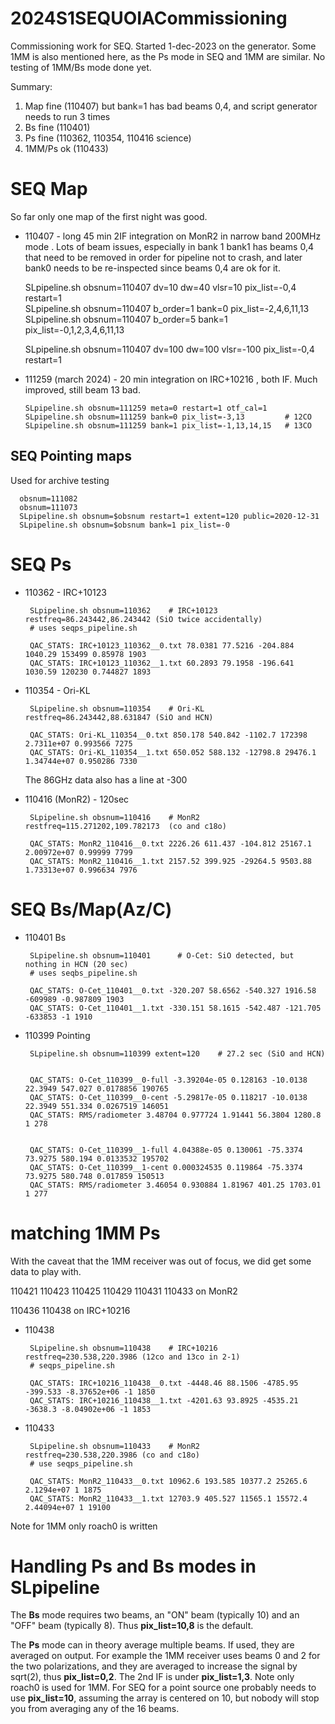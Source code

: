 # 2024S1SEQUOIACommissioning 


Commissioning work for SEQ.  Started 1-dec-2023 on the generator. Some 1MM is also mentioned here,
as the Ps mode in SEQ and 1MM are similar. No testing of 1MM/Bs mode done yet.

Summary:

1. Map fine (110407) but bank=1 has bad beams 0,4, and script generator needs to run 3 times
2. Bs fine (110401)
3. Ps fine (110362, 110354, 110416 science)
4. 1MM/Ps ok (110433)


#  SEQ Map

So far only one map of the first night was good.

- 110407 - long 45 min 2IF integration on MonR2 in narrow band 200MHz mode . Lots of beam issues, especially in bank 1
           bank1 has beams 0,4 that need to be removed in order for pipeline not to crash, and later bank0 needs to be
	   re-inspected since beams 0,4 are ok for it.


     SLpipeline.sh obsnum=110407 dv=10 dw=40 vlsr=10  pix_list=-0,4 restart=1  
     SLpipeline.sh obsnum=110407 b_order=1 bank=0 pix_list=-2,4,6,11,13             
     SLpipeline.sh obsnum=110407 b_order=5 bank=1 pix_list=-0,1,2,3,4,6,11,13

     SLpipeline.sh obsnum=110407 dv=100 dw=100 vlsr=-100  pix_list=-0,4 restart=1

- 111259 (march 2024) - 20 min integration on IRC+10216 , both IF.  Much improved, still beam 13 bad.

      SLpipeline.sh obsnum=111259 meta=0 restart=1 otf_cal=1
      SLpipeline.sh obsnum=111259 bank=0 pix_list=-3,13         # 12CO
      SLpipeline.sh obsnum=111259 bank=1 pix_list=-1,13,14,15   # 13CO


## SEQ Pointing maps


Used for archive testing
  
      obsnum=111082
      obsnum=111073
      SLpipeline.sh obsnum=$obsnum restart=1 extent=120 public=2020-12-31
      SLpipeline.sh obsnum=$obsnum bank=1 pix_list=-0



# SEQ Ps


- 110362 - IRC+10123 

       SLpipeline.sh obsnum=110362    # IRC+10123    restfreq=86.243442,86.243442 (SiO twice accidentally)
       # uses seqps_pipeline.sh
       
       QAC_STATS: IRC+10123_110362__0.txt 78.0381 77.5216 -204.884 1040.29 153499 0.85978 1903
       QAC_STATS: IRC+10123_110362__1.txt 60.2893 79.1958 -196.641 1030.59 120230 0.744827 1893

- 110354 - Ori-KL 

       SLpipeline.sh obsnum=110354    # Ori-KL       restfreq=86.243442,88.631847 (SiO and HCN)

       QAC_STATS: Ori-KL_110354__0.txt 850.178 540.842 -1102.7 172398 2.7311e+07 0.993566 7275
       QAC_STATS: Ori-KL_110354__1.txt 650.052 588.132 -12798.8 29476.1 1.34744e+07 0.950286 7330

     The 86GHz data also has a line at -300

- 110416 (MonR2) - 120sec

       SLpipeline.sh obsnum=110416    # MonR2        restfreq=115.271202,109.782173  (co and c18o)
     
       QAC_STATS: MonR2_110416__0.txt 2226.26 611.437 -104.812 25167.1 2.00972e+07 0.99999 7799
       QAC_STATS: MonR2_110416__1.txt 2157.52 399.925 -29264.5 9503.88 1.73313e+07 0.996634 7976
       


# SEQ Bs/Map(Az/C)

- 110401    Bs 

       SLpipeline.sh obsnum=110401      # O-Cet: SiO detected, but nothing in HCN (20 sec)
       # uses seqbs_pipeline.sh
       
       QAC_STATS: O-Cet_110401__0.txt -320.207 58.6562 -540.327 1916.58 -609989 -0.987809 1903
       QAC_STATS: O-Cet_110401__1.txt -330.151 58.1615 -542.487 -121.705 -633853 -1 1910

- 110399    Pointing

       SLpipeline.sh obsnum=110399 extent=120    # 27.2 sec (SiO and HCN)


       QAC_STATS: O-Cet_110399__0-full -3.39204e-05 0.128163 -10.0138 22.3949 547.027 0.0178856 190765
       QAC_STATS: O-Cet_110399__0-cent -5.29817e-05 0.118217 -10.0138 22.3949 551.334 0.0267519 146051
       QAC_STATS: RMS/radiometer 3.48704 0.977724 1.91441 56.3804 1280.8 1 278

     
       QAC_STATS: O-Cet_110399__1-full 4.04388e-05 0.130061 -75.3374 73.9275 580.194 0.0133532 195702
       QAC_STATS: O-Cet_110399__1-cent 0.000324535 0.119864 -75.3374 73.9275 580.748 0.017859 150513
       QAC_STATS: RMS/radiometer 3.46054 0.930884 1.81967 401.25 1703.01 1 277




# matching 1MM Ps

With the caveat that the 1MM receiver was out of focus, we did get some data to play with.

110421 110423 110425 110429 110431 110433 on MonR2

110436 110438 on IRC+10216

- 110438

       SLpipeline.sh obsnum=110438    # IRC+10216    restfreq=230.538,220.3986 (12co and 13co in 2-1)
       # seqps_pipeline.sh
       
       QAC_STATS: IRC+10216_110438__0.txt -4448.46 88.1506 -4785.95 -399.533 -8.37652e+06 -1 1850
       QAC_STATS: IRC+10216_110438__1.txt -4201.63 93.8925 -4535.21 -3638.3 -8.04902e+06 -1 1853

- 110433

       SLpipeline.sh obsnum=110433    # MonR2        restfreq=230.538,220.3986 (co and c18o)
       # use seqps_pipeline.sh
       
       QAC_STATS: MonR2_110433__0.txt 10962.6 193.585 10377.2 25265.6 2.1294e+07 1 1875
       QAC_STATS: MonR2_110433__1.txt 12703.9 405.527 11565.1 15572.4 2.44094e+07 1 19100
       
Note for 1MM only roach0 is written

# Handling Ps and Bs modes in SLpipeline

The **Bs** mode requires two beams, an "ON" beam (typically 10) and an
"OFF" beam (typically 8). Thus **pix_list=10,8** is the default.

The **Ps** mode can in theory average multiple beams. If used, they
are averaged on output. For example the 1MM receiver uses beams 0 and
2 for the two polarizations, and they are averaged to increase the
signal by sqrt(2), thus **pix_list=0,2**.  The 2nd IF is under
**pix_list=1,3**. Note only roach0 is used for 1MM.  For SEQ for a
point source one probably needs to use **pix_list=10**, assuming the
array is centered on 10, but nobody will stop you from averaging any
of the 16 beams.

